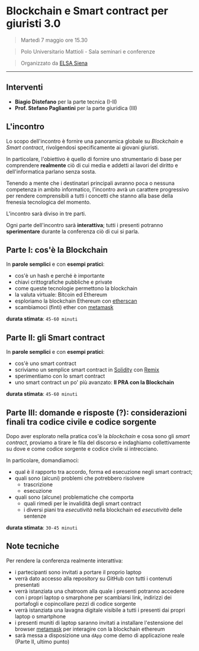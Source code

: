 # Blockchain e Smart contract per giuristi 3.0

> Martedì 7 maggio ore 15.30

> Polo Universitario Mattioli - Sala seminari e conferenze

> Organizzato da [ELSA Siena](https://www.facebook.com/ELSASienaOfficial/)

_________________________________

## Interventi

* **Biagio Distefano** per la parte tecnica (I-II)
* **Prof. Stefano Pagliantini** per la parte giuridica (III)

## L'incontro

Lo scopo dell'incontro è fornire una panoramica globale su *Blockchain* e *Smart contract*, rivolgendosi specificamente ai giovani giuristi.

In particolare, l'obiettivo è quello di fornire uno strumentario di base per comprendere **realmente**
ciò di cui media e addetti ai lavori del diritto e dell'informatica parlano senza sosta.

Tenendo a mente che i destinatari principali avranno poca o nessuna competenza in ambito informatico,
l'incontro avrà un carattere progressivo per rendere comprensibili a tutti i concetti che stanno alla
base della frenesia tecnologica del momento.

L'incontro sarà diviso in tre parti.

Ogni parte dell'incontro sarà **interattiva**; tutti i presenti potranno **sperimentare** durante la conferenza ciò di cui si parla.

## Parte I: cos'è la Blockchain

In **parole semplici** e con **esempi pratici**:

* cos'è un hash e perché è importante
* chiavi crittografiche pubbliche e private
* come queste tecnologie permettono la blockchain 
* la valuta virtuale: Bitcoin ed Ethereum
* esploriamo la blockchain Ethereum con [etherscan](https://etherscan.io)
* scambiamoci (finti) ether con [metamask](https://metamask.io)

**durata stimata**: `45-60 minuti`

## Parte II: gli Smart contract

In **parole semplici** e con **esempi pratici**:

* cos'è uno smart contract
* scriviamo un semplice smart contract in [Solidity](https://solidity.readthedocs.io/en/v0.5.6/)
con [Remix](http://remix.ethereum.org)
* sperimentiamo con lo smart contract
* uno smart contract un po' più avanzato: **Il PRA con la Blockchain**

**durata stimata**: `45-60 minuti`

## Parte III: domande e risposte (?): considerazioni finali tra codice civile e codice sorgente

Dopo aver esplorato nella pratica cos'è la *blockchain* e cosa sono gli *smart contract*, proviamo a tirare le fila del discorso e indaghiamo collettivamente su dove e come codice sorgente e codice civile
si intrecciano.

In particolare, domandiamoci:

* qual è il rapporto tra accordo, forma ed esecuzione negli smart contract;
* quali sono (alcuni) problemi che potrebbero risolvere
    * trascrizione
    * esecuzione
* quali sono (alcune) problematiche che comporta
    * quali rimedi per le invalidità degli smart contract
    * i diversi piani tra *esecutività* nella blockchain ed *esecutività* delle sentenze

**durata stimata**: `30-45 minuti`


## Note tecniche

Per rendere la conferenza realmente interattiva:

* i partecipanti sono invitati a portare il proprio laptop
* verrà dato accesso alla repository su GitHub con tutti i contenuti presentati
* verrà istanziata una chatroom alla quale i presenti potranno accedere con i propri laptop o smarphone per scambiarsi link, indirizzi dei portafogli e copincollare pezzi di codice sorgente
* verrà istanziata una lavagna digitale visibile a tutti i presenti dai propri laptop o smartphone
* i presenti muniti di laptop saranno invitati a installare l'estensione del browser [metamask](https://metamask.io) per interagire con la blockchain ethereum
* sarà messa a disposizione una `dApp` come demo di applicazione reale
(Parte II, ultimo punto)
